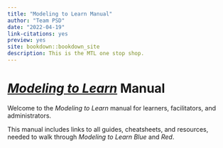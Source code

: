 ```yaml
---
title: "Modeling to Learn Manual"
author: "Team PSD"
date: "2022-04-19"
link-citations: yes
preview: yes
site: bookdown::bookdown_site
description: This is the MTL one stop shop.
---
```


# [*Modeling to Learn*](https://mtl.how/manual) Manual

Welcome to the *Modeling to Learn* manual for learners, facilitators, and administrators.

This manual includes links to all guides, cheatsheets, and resources, needed to walk through *Modeling to Learn Blue* and *Red*.
